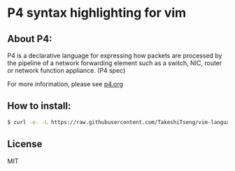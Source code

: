 P4 syntax highlighting for vim
====

## About P4:
P4 is a declarative language for expressing how packets are processed by the pipeline of a network forwarding element such as a switch, NIC, router or network function appliance. (P4 spec)

For more information, please see [p4.org](http://p4.org)

## How to install:

```bash
$ curl -o- -L https://raw.githubusercontent.com/TakeshiTseng/vim-language-p4/master/install.sh | bash
```

## License

MIT
